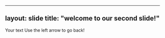 
---
layout: slide
title: "welcome to our second slide!"
---
Your text
Use the left arrow to go back!

